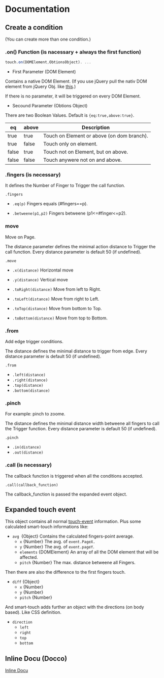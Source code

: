 # Documentation

## Create a condition
(You can create more than one condition.)

### .on() Function (is nacessary + always the first function)
```javascript
touch.on(DOMElement,ObtionsObject). ...
```

* First Parameter (DOM Element)

Contains a native DOM Element. (If you use jQuery pull the nativ DOM element from jQuery Obj. like [this](https://learn.jquery.com/using-jquery-core/faq/how-do-i-pull-a-native-dom-element-from-a-jquery-object/).)

If there is no parameter, it will be triggered on every DOM Element.

* Secound Parameter (Obtions Object)

There are two Boolean Values.
Default is `{eq:true,above:true}`.

|   eq    |   above    | Description                                |
| ------- | ---------- | ------------------------------------------ |
|  true   |   true     | Touch on Element or above (on dom branch). |
|  true   |   false    | Touch only on element.                     |
|  false  |   true     | Touch not on Element, but on above.        |
|  false  |   false    | Touch anywere not on and above.            |

### .fingers (is necessary)
It defines the Number of Finger to Trigger the call function.

`.fingers`
* `.eq(p)`
Fingers equals (#fingers==p).

* `.betweene(p1,p2)`
Fingers betweene (p1<=#finger<=p2).

### move
Move on Page.

The distance parameter defines the minimal action distance to Trigger the call function. Every distance parameter is default 50 (if undefined).

`.move`
* `.x(distance)`
Horizontal move

* `.y(distance)`
Vertical move

* `.toRight(distance)`
Move from left to Right.

* `.toLeft(distance)`
Move from right to Left.

* `.toTop(distance)`
Move from bottom to Top.

* `.toBottom(distance)`
Move from top to Bottom.

### .from
Add edge trigger conditions.

The distance defines the minimal distance to trigger from edge. Every distance parameter is default 50 (if undefined).

`.from`
* `.left(distance)`
* `.right(distance)`
* `.top(distance)`
* `.bottom(distance)`

### .pinch
For example: pinch to zoome.

The distance defines the minimal distance width betweene all fingers to call the Trigger function. Every distance parameter is default 50 (if undefined).

`.pinch`
* `.in(distance)`
* `.out(distance)`

### .call (is necessary)
The callback function is triggered when all the conditions accepted.

`.call(callback_function)`

The callback_function is passed the expanded event object.

## Expanded touch event
This object contains all normal [touch-event](https://developer.mozilla.org/en-US/docs/Web/API/TouchEvent) information. Plus some calculated smart-touch informations like:

* `avg `{Object}
Contains the calculated fingers-point average.
  * `x` {Number}
The avg. of `event.PageX.`
  * `y` {Number}
The avg. of `event.pageY`.
  * `elements` {DOMElement}
An array of all the DOM element that will be affected.
  * `pitch` {Number}
The max. distance betweene all Fingers.

Then there are also the difference to the first fingers touch.
  * `diff` {Object}
    * `x` {Number}
    * `y` {Number}
    * `pitch` {Number}

And smart-touch adds further an object with the directions (on body based). Like CSS definition.
* `direction`
  * `left`
  * `right`
  * `top`
  * `bottom`

## Inline Docu (Docco)
[Inline Docu](http://rawgit.com/mulian/smart-touch/master/docs/touch.html)
